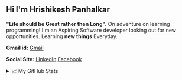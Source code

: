 ## Hi I'm Hrishikesh Panhalkar 
**"Life should be Great rather then Long".**
On adventure on learning programming! 
I'm an Aspiring Software developer looking out for new opportunities.
Learning **new things** Everyday. 

**Gmail id:**
[Gmail](https://www.github.com/hrishikeshpanhalkar7@gmail.com)

**Social Site:**
[LinkedIn](https://www.linkedin.com/in/hrishikesh-panhalkar-0ba64b167/) [Facebook](https://www.facebook.com/HrishikeshPanhalkar/)

  
<details>
  <summary>📈 My GitHub Stats</summary>
  
   ![Hrishikesh Panhalkar Stats](https://github-readme-stats.vercel.app/api?username=hrishikeshpanhalkar&show_icons=true&theme=vision-friendly-dark)



  





